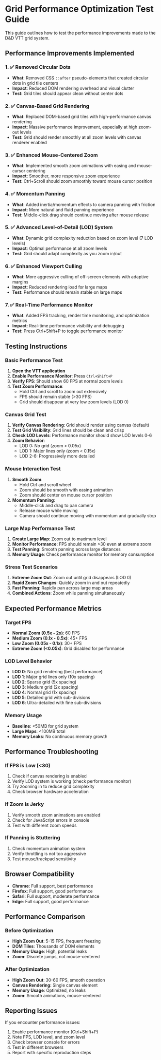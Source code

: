 # Grid Performance Optimization Test Guide

This guide outlines how to test the performance improvements made to the D&D VTT grid system.

## Performance Improvements Implemented

### 1. ✅ Removed Circular Dots
- **What**: Removed CSS `::after` pseudo-elements that created circular dots in grid tile centers
- **Impact**: Reduced DOM rendering overhead and visual clutter
- **Test**: Grid tiles should appear clean without center dots

### 2. ✅ Canvas-Based Grid Rendering
- **What**: Replaced DOM-based grid tiles with high-performance canvas rendering
- **Impact**: Massive performance improvement, especially at high zoom-out levels
- **Test**: Grid should render smoothly at all zoom levels with canvas renderer enabled

### 3. ✅ Enhanced Mouse-Centered Zoom
- **What**: Implemented smooth zoom animations with easing and mouse-cursor centering
- **Impact**: Smoother, more responsive zoom experience
- **Test**: Ctrl+Scroll should zoom smoothly toward mouse cursor position

### 4. ✅ Momentum Panning
- **What**: Added inertia/momentum effects to camera panning with friction
- **Impact**: More natural and fluid panning experience
- **Test**: Middle-click drag should continue moving after mouse release

### 5. ✅ Advanced Level-of-Detail (LOD) System
- **What**: Dynamic grid complexity reduction based on zoom level (7 LOD levels)
- **Impact**: Optimal performance at all zoom levels
- **Test**: Grid should adapt complexity as you zoom in/out

### 6. ✅ Enhanced Viewport Culling
- **What**: More aggressive culling of off-screen elements with adaptive margins
- **Impact**: Reduced rendering load for large maps
- **Test**: Performance should remain stable on large maps

### 7. ✅ Real-Time Performance Monitor
- **What**: Added FPS tracking, render time monitoring, and optimization metrics
- **Impact**: Real-time performance visibility and debugging
- **Test**: Press Ctrl+Shift+P to toggle performance monitor

## Testing Instructions

### Basic Performance Test
1. **Open the VTT application**
2. **Enable Performance Monitor**: Press `Ctrl+Shift+P`
3. **Verify FPS**: Should show 60 FPS at normal zoom levels
4. **Test Zoom Performance**: 
   - Hold Ctrl and scroll to zoom out extensively
   - FPS should remain stable (>30 FPS)
   - Grid should disappear at very low zoom levels (LOD 0)

### Canvas Grid Test
1. **Verify Canvas Rendering**: Grid should render using canvas (default)
2. **Test Grid Visibility**: Grid lines should be clean and crisp
3. **Check LOD Levels**: Performance monitor should show LOD levels 0-6
4. **Zoom Behavior**: 
   - LOD 0: No grid (zoom < 0.05x)
   - LOD 1: Major lines only (zoom < 0.15x)
   - LOD 2-6: Progressively more detailed

### Mouse Interaction Test
1. **Smooth Zoom**: 
   - Hold Ctrl and scroll wheel
   - Zoom should be smooth with easing animation
   - Zoom should center on mouse cursor position
2. **Momentum Panning**:
   - Middle-click and drag to pan camera
   - Release mouse while moving
   - Camera should continue moving with momentum and gradually stop

### Large Map Performance Test
1. **Create Large Map**: Zoom out to maximum level
2. **Monitor Performance**: FPS should remain >30 even at extreme zoom
3. **Test Panning**: Smooth panning across large distances
4. **Memory Usage**: Check performance monitor for memory consumption

### Stress Test Scenarios
1. **Extreme Zoom Out**: Zoom out until grid disappears (LOD 0)
2. **Rapid Zoom Changes**: Quickly zoom in and out repeatedly
3. **Fast Panning**: Rapidly pan across large map areas
4. **Combined Actions**: Zoom while panning simultaneously

## Expected Performance Metrics

### Target FPS
- **Normal Zoom (0.5x - 2x)**: 60 FPS
- **Medium Zoom (0.1x - 0.5x)**: 45+ FPS  
- **Low Zoom (0.05x - 0.1x)**: 30+ FPS
- **Extreme Zoom (<0.05x)**: Grid disabled for performance

### LOD Level Behavior
- **LOD 0**: No grid rendering (best performance)
- **LOD 1**: Major grid lines only (10x spacing)
- **LOD 2**: Sparse grid (5x spacing)
- **LOD 3**: Medium grid (2x spacing)
- **LOD 4**: Normal grid (1x spacing)
- **LOD 5**: Detailed grid with sub-divisions
- **LOD 6**: Ultra-detailed with fine sub-divisions

### Memory Usage
- **Baseline**: <50MB for grid system
- **Large Maps**: <100MB total
- **Memory Leaks**: No continuous memory growth

## Performance Troubleshooting

### If FPS is Low (<30)
1. Check if canvas rendering is enabled
2. Verify LOD system is working (check performance monitor)
3. Try zooming in to reduce grid complexity
4. Check browser hardware acceleration

### If Zoom is Jerky
1. Verify smooth zoom animations are enabled
2. Check for JavaScript errors in console
3. Test with different zoom speeds

### If Panning is Stuttering
1. Check momentum animation system
2. Verify throttling is not too aggressive
3. Test mouse/trackpad sensitivity

## Browser Compatibility
- **Chrome**: Full support, best performance
- **Firefox**: Full support, good performance  
- **Safari**: Full support, moderate performance
- **Edge**: Full support, good performance

## Performance Comparison

### Before Optimization
- **High Zoom Out**: 5-15 FPS, frequent freezing
- **DOM Tiles**: Thousands of DOM elements
- **Memory Usage**: High, potential leaks
- **Zoom**: Discrete jumps, not mouse-centered

### After Optimization  
- **High Zoom Out**: 30-60 FPS, smooth operation
- **Canvas Rendering**: Single canvas element
- **Memory Usage**: Optimized, no leaks
- **Zoom**: Smooth animations, mouse-centered

## Reporting Issues
If you encounter performance issues:
1. Enable performance monitor (Ctrl+Shift+P)
2. Note FPS, LOD level, and zoom level
3. Check browser console for errors
4. Test in different browsers
5. Report with specific reproduction steps
